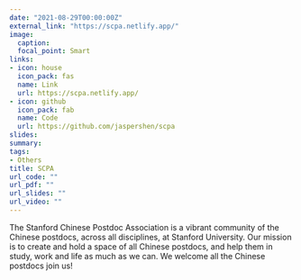 ```yaml
---
date: "2021-08-29T00:00:00Z"
external_link: "https://scpa.netlify.app/"
image:
  caption: 
  focal_point: Smart
links:
- icon: house
  icon_pack: fas
  name: Link
  url: https://scpa.netlify.app/
- icon: github
  icon_pack: fab
  name: Code
  url: https://github.com/jaspershen/scpa
slides:
summary:
tags:
- Others
title: SCPA
url_code: ""
url_pdf: ""
url_slides: ""
url_video: ""
---
```


The Stanford Chinese Postdoc Association is a vibrant community of the Chinese postdocs, across all disciplines, at Stanford University. Our mission is to create and hold a space of all Chinese postdocs, and help them in study, work and life as much as we can. We welcome all the Chinese postdocs join us!
